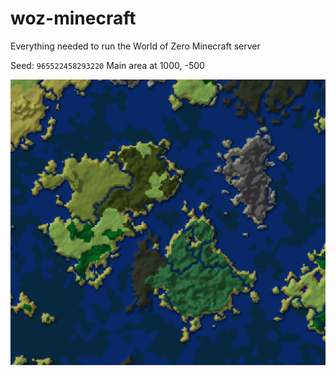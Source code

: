 # woz-minecraft

Everything needed to run the World of Zero Minecraft server

Seed: `965522458293220` Main area at 1000, -500

![The Islands](resources/img/the-islands.png)